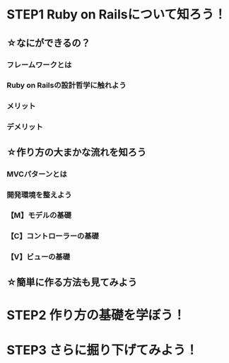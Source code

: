 # STEP**1** Ruby on Railsについて知ろう！ 
## ☆なにができるの？
### フレームワークとは
### Ruby on Railsの設計哲学に触れよう
### メリット
### デメリット
## ☆作り方の大まかな流れを知ろう
### MVCパターンとは
### 開発環境を整えよう
### 【M】モデルの基礎
### 【C】コントローラーの基礎
### 【V】ビューの基礎
## ☆簡単に作る方法も見てみよう

# STEP**2** 作り方の基礎を学ぼう！
# STEP**3** さらに掘り下げてみよう！
